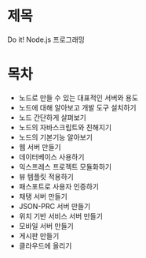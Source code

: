 # 제목

Do it! Node.js 프로그래밍

# 목차

- 노드로 만들 수 있는 대표적인 서버와 용도
- 노드에 대해 알아보고 개발 도구 설치하기
- 노드 간단하게 살펴보기
- 노드의 자바스크립트와 친해지기
- 노드의 기본기능 알아보기
- 웹 서버 만들기
- 데이터베이스 사용하기
- 익스프레스 프로젝트 모듈화하기
- 뷰 템플릿 적용하기
- 패스포트로 사용자 인증하기
- 채탱 서버 만들기
- JSON-PRC 서버 만들기
- 위치 기반 서비스 서버 만들기
- 모바일 서버 만들기
- 게시판 만들기
- 클라우드에 올리기
